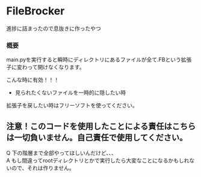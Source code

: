 # FileBrocker
進捗に詰まったので息抜きに作ったやつ  
### 概要
main.pyを実行すると瞬時にディレクトリにあるファイルが全て.FBという拡張子に変わって開けなくなります。  

こんな時に有効！！！
- 見られたくないファイルを一時的に隠したい時

拡張子を戻したい時はフリーソフトを使ってください。
## 注意！このコードを使用したことによる責任はこちらは一切負いません。自己責任で使用してください。


Q 下の階層まで全部やってほしいんだけど、、、  
A もし間違ってrootディレクトリとかで実行したら大変なことになるかもしれないので、それは作りません。
